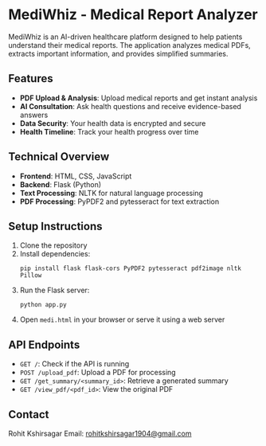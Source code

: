# MediWhiz - Medical Report Analyzer

MediWhiz is an AI-driven healthcare platform designed to help patients understand their medical reports. The application analyzes medical PDFs, extracts important information, and provides simplified summaries.

## Features

- **PDF Upload & Analysis**: Upload medical reports and get instant analysis
- **AI Consultation**: Ask health questions and receive evidence-based answers
- **Data Security**: Your health data is encrypted and secure
- **Health Timeline**: Track your health progress over time

## Technical Overview

- **Frontend**: HTML, CSS, JavaScript
- **Backend**: Flask (Python)
- **Text Processing**: NLTK for natural language processing
- **PDF Processing**: PyPDF2 and pytesseract for text extraction

## Setup Instructions

1. Clone the repository
2. Install dependencies:
   ```
   pip install flask flask-cors PyPDF2 pytesseract pdf2image nltk Pillow
   ```
3. Run the Flask server:
   ```
   python app.py
   ```
4. Open `medi.html` in your browser or serve it using a web server

## API Endpoints

- `GET /`: Check if the API is running
- `POST /upload_pdf`: Upload a PDF for processing
- `GET /get_summary/<summary_id>`: Retrieve a generated summary
- `GET /view_pdf/<pdf_id>`: View the original PDF

## Contact

Rohit Kshirsagar 
Email: rohitkshirsagar1904@gmail.com
